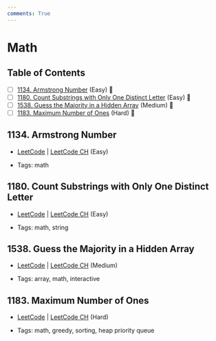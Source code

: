 ```yaml
---
comments: True
---
```


# Math

## Table of Contents

- [ ] [1134. Armstrong Number](https://leetcode.cn/problems/armstrong-number/) (Easy) 👑
- [ ] [1180. Count Substrings with Only One Distinct Letter](https://leetcode.cn/problems/count-substrings-with-only-one-distinct-letter/) (Easy) 👑
- [ ] [1538. Guess the Majority in a Hidden Array](https://leetcode.cn/problems/guess-the-majority-in-a-hidden-array/) (Medium) 👑
- [ ] [1183. Maximum Number of Ones](https://leetcode.cn/problems/maximum-number-of-ones/) (Hard) 👑

## 1134. Armstrong Number

-   [LeetCode](https://leetcode.com/problems/armstrong-number/) | [LeetCode CH](https://leetcode.cn/problems/armstrong-number/) (Easy)

-   Tags: math

## 1180. Count Substrings with Only One Distinct Letter

-   [LeetCode](https://leetcode.com/problems/count-substrings-with-only-one-distinct-letter/) | [LeetCode CH](https://leetcode.cn/problems/count-substrings-with-only-one-distinct-letter/) (Easy)

-   Tags: math, string

## 1538. Guess the Majority in a Hidden Array

-   [LeetCode](https://leetcode.com/problems/guess-the-majority-in-a-hidden-array/) | [LeetCode CH](https://leetcode.cn/problems/guess-the-majority-in-a-hidden-array/) (Medium)

-   Tags: array, math, interactive

## 1183. Maximum Number of Ones

-   [LeetCode](https://leetcode.com/problems/maximum-number-of-ones/) | [LeetCode CH](https://leetcode.cn/problems/maximum-number-of-ones/) (Hard)

-   Tags: math, greedy, sorting, heap priority queue
